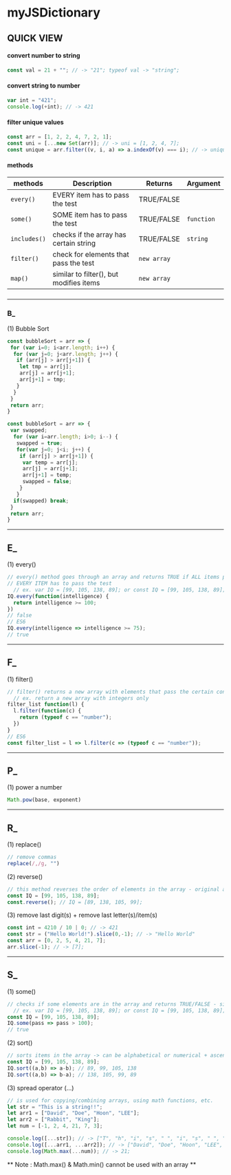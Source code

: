 # myJSDictionary


## QUICK VIEW


 #### convert number to string  
```js
const val = 21 + ""; // -> "21"; typeof val -> "string";
```

 #### convert string to number
```js
var int = "421";
console.log(+int); // -> 421
```

 #### filter unique values
```js
const arr = [1, 2, 2, 4, 7, 2, 1];
const uni = [...new Set(arr)]; // -> uni = [1, 2, 4, 7];
const unique = arr.filter((v, i, a) => a.indexOf(v) === i); // -> unique = [1, 2, 4, 7];
```


 #### methods 

| methods | Description | Returns | Argument
| --- | --- | --- | --- |
| `every()` | EVERY item has to pass the test | TRUE/FALSE | 
| `some()` | SOME item has to pass the test | TRUE/FALSE | `function`
| `includes()` | checks if the array has certain string | TRUE/FALSE | `string`
| `filter()` | check for elements that pass the test | `new array` | 
| `map()` | similar to filter(), but modifies items | `new array`| 


 ### 

***
### **B_**

 (1) Bubble Sort
```js
const bubbleSort = arr => {
 for (var i=0; i<arr.length; i++) {
  for (var j=0; j<arr.length; j++) {
   if (arr[j] > arr[j+1]) {
    let tmp = arr[j];
    arr[j] = arr[j+1];
    arr[j+1] = tmp;
   }
  }
 }
 return arr;
}
```  
```js
const bubbleSort = arr => {
 var swapped;
  for (var i=arr.length; i>0; i--) {
   swapped = true;
   for(var j=0; j<i; j++) {
    if (arr[j] > arr[j+1]) {
     var temp = arr[j];
     arr[j] = arr[j+1];
     arr[j+1] = temp;
     swapped = false;
    }
   }
  if(swapped) break;
 }
 return arr;
}
```
***
## **E_**

 (1) every()
```js
// every() method goes through an array and returns TRUE if ALL items pass the test or FALSE if not.
// EVERY ITEM has to pass the test
  // ex. var IQ = [99, 105, 138, 89]; or const IQ = [99, 105, 138, 89];
IQ.every(function(intelligence) {
  return intelligence >= 100;
})
// false
// ES6
IQ.every(intelligence => intelligence >= 75);
// true
```

***
## **F_**

 (1) filter()
```js
// filter() returns a new array with elements that pass the certain condition
  // ex. return a new array with integers only
filter_list function(l) {
  l.filter(function(c) {
    return (typeof c == "number");
  })
}
// ES6
const filter_list = l => l.filter(c => (typeof c == "number"));
```
***
## **P_**

 (1) power a number
```js
Math.pow(base, exponent)
```
***
## **R_**

 (1) replace()
```js
// remove commas
replace(/,/g, "")
```

 (2) reverse()
```js
// this method reverses the order of elements in the array - original array affected
const IQ = [99, 105, 138, 89];
const.reverse(); // IQ = [89, 138, 105, 99];
```

 (3) remove last digit(s) + remove last letter(s)/item(s)
```js
const int = 4210 / 10 | 0; // -> 421
const str = ("Hello World!").slice(0,-1); // -> "Hello World"
const arr = [0, 2, 5, 4, 21, 7];
arr.slice(-1); // -> [7];
```
***
## **S_**

 (1) some()

```js
// checks if some elements are in the array and returns TRUE/FALSE - similar to `incldues()`
  // ex. var IQ = [99, 105, 138, 89]; or const IQ = [99, 105, 138, 89];
const IQ = [99, 105, 138, 89];
IQ.some(pass => pass > 100);
// true
```

 (2) sort()

```js
// sorts items in the array -> can be alphabetical or numerical + ascending/descending - original array affected
const IQ = [99, 105, 138, 89];
IQ.sort((a,b) => a-b); // 89, 99, 105, 138
IQ.sort((a,b) => b-a); // 138, 105, 99, 89
```

 (3) spread operator (...)
 
 ```js
 // is used for copying/combining arrays, using math functions, etc.
 let str = "This is a string!!";
 let arr1 = ["David", "Doe", "Hoon", "LEE"];
 let arr2 = ["Rabbit", "King"];
 let num = [-1, 2, 4, 21, 7, 3];
 
 console.log([...str]); // -> ["T", "h", "i", "s", " ", "i", "s", " ", "a", " ", "s", "t", "r", "i", "n", "g", "!", "!"];
 console.log([...arr1, ...arr2]); // -> ["David", "Doe", "Hoon", "LEE", "Rabbit", "King"];
 console.log(Math.max(...num)); // -> 21;
 ```
 ** Note : Math.max() & Math.min() cannot be used with an array **
